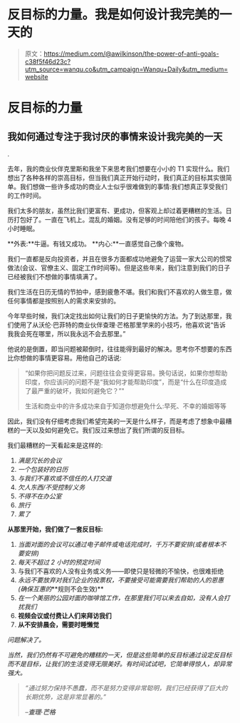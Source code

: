 # 反目标的力量。我是如何设计我完美的一天的

> 原文：<https://medium.com/@awilkinson/the-power-of-anti-goals-c38f5f46d23c?utm_source=wanqu.co&utm_campaign=Wanqu+Daily&utm_medium=website>

# 反目标的力量

## 我如何通过专注于我讨厌的事情来设计我完美的一天



.



去年，我的商业伙伴克里斯和我坐下来思考我们想要在小小的 T1 实现什么。我们想出了各种各样的崇高目标，但当我们真正开始行动时，我们真正的目标其实很简单。我们想做一些许多成功的商业人士似乎很难做到的事情:我们想真正享受我们的工作时间。

我们太多的朋友，虽然比我们更富有、更成功，但客观上却过着更糟糕的生活。日历打包好了。一直在飞机上。混乱的婚姻。没有足够的时间陪他们的孩子。每晚 4 小时睡眠。

**外表:**牛逼。有钱又成功。
**内心:**一直感觉自己像个废物。

我们一直都是反向投资者，并且在很多方面都成功地避免了运营一家大公司的惯常做法(会议、官僚主义、固定工作时间等)。但是这些年来，我们注意到我们的日子已经被我们不想做的事情填满了。

我们生活在日历无情的节拍中，感到疲惫不堪。我们和我们不喜欢的人做生意，做任何事情都是按照别人的需求来安排的。

今年早些时候，我们决定找出如何让我们的日子更愉快的方法。为了到达那里，我们使用了从沃伦·巴菲特的商业伙伴查理·芒格那里学来的小技巧，他喜欢说“告诉我我会死在哪里，所以我永远不会去那里。”

他说的是倒置，即当问题被颠倒时，往往能得到最好的解决。思考你不想要的东西比你想做的事情更容易。用他自己的话说:

> “如果你把问题反过来，问题往往会变得更容易。换句话说，如果你想帮助印度，你应该问的问题不是“我如何才能帮助印度”，而是“什么在印度造成了最严重的破坏，我如何避免它？”"
> 
> 生活和商业中的许多成功来自于知道你想避免什么:早死、不幸的婚姻等等

因此，我们没有仔细考虑我们希望完美的一天是什么样子，而是考虑了想象中最糟糕的一天以及如何避免它。我们反过来想出了我们所谓的反目标。

我们最糟糕的一天看起来是这样的:

1.  *满是冗长的会议*
2.  *一个包装好的日历*
3.  *与我们不喜欢或不信任的人打交道*
4.  *欠人东西/不受控制/义务*
5.  *不得不在办公室*
6.  *旅行*
7.  *累了*

**从那里开始，我们做了一套反目标:**

1.  *当面对面的会议可以通过电子邮件或电话完成时，千万不要安排(或者根本不要安排)*
2.  *每天不超过 2 小时的预定时间*
3.  与我们不喜欢的人没有业务或义务——即使只是轻微的不愉快，也很难拒绝
4.  *永远不要放弃对我们企业的投票权，不要接受可能需要我们帮助的人的恩惠(确保互惠的*[](https://en.wikipedia.org/wiki/Reciprocity_(social_psychology))**规则不会生效)**
5.  *在一个美丽的公园对面的咖啡馆工作，在那里我们可以来去自如，没有人会打扰我们*
6.  **视频会议或付费让人们来拜访我们**
7.  **从不安排晨会，需要时睡懒觉**

*问题解决了。*

*当然，我们仍然有不可避免的糟糕的一天，但是这些简单的反目标通过设定反目标而不是目标，让我们的生活变得无限美好。有时间试试吧，它简单得惊人，却异常强大。*

> *“通过努力保持不愚蠢，而不是努力变得非常聪明，我们已经获得了巨大的长期优势，这是非常显著的。”*
> 
> *–**查理·芒格***